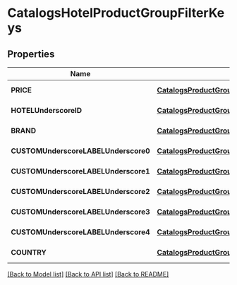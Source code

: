 # CatalogsHotelProductGroupFilterKeys

## Properties
Name | Type | Description | Notes
------------ | ------------- | ------------- | -------------
**PRICE** | [**CatalogsProductGroupPricingCurrencyCriteria**](CatalogsProductGroupPricingCurrencyCriteria.md) |  | [default to null]
**HOTELUnderscoreID** | [**CatalogsProductGroupMultipleStringCriteria**](.md) |  | [default to null]
**BRAND** | [**CatalogsProductGroupMultipleStringCriteria**](.md) |  | [default to null]
**CUSTOMUnderscoreLABELUnderscore0** | [**CatalogsProductGroupMultipleStringCriteria**](.md) |  | [default to null]
**CUSTOMUnderscoreLABELUnderscore1** | [**CatalogsProductGroupMultipleStringCriteria**](.md) |  | [default to null]
**CUSTOMUnderscoreLABELUnderscore2** | [**CatalogsProductGroupMultipleStringCriteria**](.md) |  | [default to null]
**CUSTOMUnderscoreLABELUnderscore3** | [**CatalogsProductGroupMultipleStringCriteria**](.md) |  | [default to null]
**CUSTOMUnderscoreLABELUnderscore4** | [**CatalogsProductGroupMultipleStringCriteria**](.md) |  | [default to null]
**COUNTRY** | [**CatalogsProductGroupMultipleCountriesCriteria**](.md) |  | [default to null]

[[Back to Model list]](../README.md#documentation-for-models) [[Back to API list]](../README.md#documentation-for-api-endpoints) [[Back to README]](../README.md)


